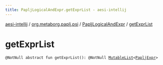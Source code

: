 ```yaml
---
title: PapljLogicalAndExpr.getExprList - aesi-intellij
---
```


[aesi-intellij](../../index.html) / [org.metaborg.paplj.psi](../index.html) / [PapljLogicalAndExpr](index.html) / [getExprList](.)

# getExprList

`@NotNull abstract fun getExprList(): @NotNull `[`MutableList`](https://kotlinlang.org/api/latest/jvm/stdlib/kotlin.collections/-mutable-list/index.html)`<`[`PapljExpr`](../-paplj-expr/index.html)`>`